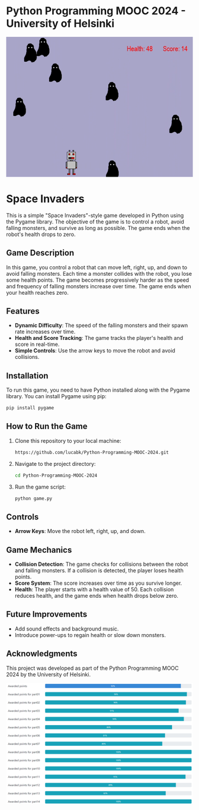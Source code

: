 # Python Programming MOOC 2024 - University of Helsinki

<img src=media/game.png>

# Space Invaders

This is a simple "Space Invaders"-style game developed in Python using the Pygame library. The objective of the game is to control a robot, avoid falling monsters, and survive as long as possible. The game ends when the robot's health drops to zero.

## Game Description

In this game, you control a robot that can move left, right, up, and down to avoid falling monsters. Each time a monster collides with the robot, you lose some health points. The game becomes progressively harder as the speed and frequency of falling monsters increase over time. The game ends when your health reaches zero.

## Features

- **Dynamic Difficulty**: The speed of the falling monsters and their spawn rate increases over time.
- **Health and Score Tracking**: The game tracks the player's health and score in real-time.
- **Simple Controls**: Use the arrow keys to move the robot and avoid collisions.

## Installation

To run this game, you need to have Python installed along with the Pygame library. You can install Pygame using pip:

```bash
pip install pygame
```

## How to Run the Game

1. Clone this repository to your local machine:

   ```bash
   https://github.com/lucabk/Python-Programming-MOOC-2024.git
   ```

2. Navigate to the project directory:

   ```bash
   cd Python-Programming-MOOC-2024
   ```

3. Run the game script:

   ```bash
   python game.py
   ```

## Controls

- **Arrow Keys**: Move the robot left, right, up, and down.

## Game Mechanics

- **Collision Detection**: The game checks for collisions between the robot and falling monsters. If a collision is detected, the player loses health points.
- **Score System**: The score increases over time as you survive longer.
- **Health**: The player starts with a health value of 50. Each collision reduces health, and the game ends when health drops below zero.

## Future Improvements

- Add sound effects and background music.
- Introduce power-ups to regain health or slow down monsters.


## Acknowledgments

This project was developed as part of the Python Programming MOOC 2024 by the University of Helsinki.

<img src=media/points.png>


